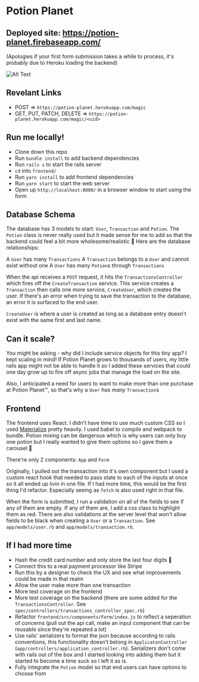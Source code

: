 # Potion Planet

## Deployed site: https://potion-planet.firebaseapp.com/

(Apologies if your first form submission takes a while to process, it's probably due to Heroku loading the backend)

![Alt Text](https://media.giphy.com/media/fpuoV5B2TkCvbcSdX2/giphy.gif)

## Revelant Links

- POST => `https://potion-planet.herokuapp.com/magic`
- GET, PUT, PATCH, DELETE => `https://potion-planet.herokuapp.com/magic/<uid>`

## Run me locally!

- Clone down this repo
- Run `bundle install` to add backend dependencies
- Run `rails s` to start the rails server
- `cd` into `frontend/`
- Run `yarn install` to add frontend dependencies
- Run `yarn start` to start the web server
- Open up `http://localhost:8080/` in a browser window to start using the form

## Database Schema

The database has 3 models to start: `User`, `Transaction` and `Potion`. The `Potion` class is never really used but it made sense for me to add so that the backend could feel a bit more wholesome/realistic 😬 Here are the database relationships:

A `User` has many `Transactions`
A `Transaction` belongs to a `User` and cannot exist without one
A `User` has many `Potion`s through `Transactions`

When the api receives a `POST` request, it hits the `TransactionsController` which fires off the `CreateTransaction` service. This service creates a `Transaction` then calls one more service, `CreateUser`, which creates the user. If there's an error when trying to save the transaction to the database, an error it is surfaced to the end user.

`CreateUser` is where a user is created as long as a database entry doesn't exist with the same first and last name.

## Can it scale?

You might be asking - why did I include service objects for this tiny app? I kept scaling in mind! If Potion Planet grows to thousands of users, my little rails app might not be able to handle it so I added these services that could one day grow up to fire off async jobs that manage the load on the site.

Also, I anticipated a need for users to want to make more than one purchase at Potion Planet:tm:, so that's why a `User` *has many* `Transaction`s

## Frontend

The frontend uses React. I didn't have time to use much custom CSS so I used [Materialize](https://materializecss.com/) pretty heavily. I used babel to compile and webpack to bundle. Potion mixing can be dangerous which is why users can only buy one potion but I really wanted to give them options so I gave them a carousel 😬

There're only 2 components: `App` and `Form`

Originally, I pulled out the transaction into it's own component but I used a custom react hook that needed to pass state to each of the inputs at once so it all ended up livin in one file. If I had more time, this would be the first thing I'd refactor. Especially seeing as `fetch` is also used right in that file.

When the form is submitted, I run a validation on all of the fields to see if any of them are empty. If any of them are, I add a css class to highlight them as red. There are also validations at the server level that won't allow fields to be black when creating a `User` or a `Transaction`. See `app/models/user.rb` and `app/models/transaction.rb`.

## If I had more time

- Hash the credit card number and only store the last four digits 😬
- Connect this to a real payment processor like Stripe
- Run this by a designer to check the UX and see what improvements could be made in that realm
- Allow the user make more than one transaction
- More test coverage on the frontend
- More test coverage on the backend (there are some added for the `TransactionsController`. See `spec/controllers/transactions_controller_spec.rb`)
- Refactor `frontend/src/components/Form/index.js` to reflect a seperation of concerns (pull out the api call, make an input component that can be reusable since they're repeated a lot)
- Use rails' serializers to format the json because according to rails conventions, this functionality doesn't belong in `ApplicatonController` (`app/controllers/application_controller.rb`). Serializers don't come with rails out of the box and I started looking into adding them but it started to become a time suck so I left it as is.
- Fully integrate the `Potion` model so that end users can have options to choose from
